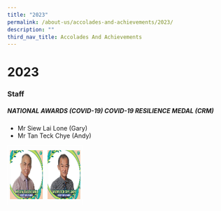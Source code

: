 ```yaml
---
title: "2023"
permalink: /about-us/accolades-and-achievements/2023/
description: ""
third_nav_title: Accolades And Achievements
---
```

# 2023
### Staff

##### **NATIONAL AWARDS (COVID-19) COVID-19 RESILIENCE MEDAL (CRM)**

* Mr Siew Lai Lone (Gary)
* Mr Tan Teck Chye (Andy)

<style type="text/css">
.tg  {border-collapse:collapse;border-spacing:0;}
.tg td{border-color:black;border-style:solid;border-width:1px;font-family:Arial, sans-serif;font-size:14px;
  overflow:hidden;padding:10px 5px;word-break:normal;}
.tg th{border-color:black;border-style:solid;border-width:1px;font-family:Arial, sans-serif;font-size:14px;
  font-weight:normal;overflow:hidden;padding:10px 5px;word-break:normal;}
.tg .tg-8jgo{border-color:#ffffff;text-align:center;vertical-align:top}
</style>
<table class="tg">
<thead>
  <tr>
    <td class="tg-8jgo"><img src="/images/Awards/mr%20siew%20lai%20lone%20gary.jpg" alt="Image" width="75" height="112"></td>
    <td class="tg-8jgo"><img src="/images/Awards/mr%20tan%20teck%20chye%20andy.jpg" alt="Image" width="75" height="112"></td>
  </tr>
</thead>
</table>
